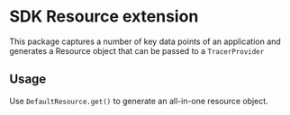 # SDK Resource extension

This package captures a number of key data points of an application and generates a Resource object that can be passed to a `TracerProvider`


## Usage 

Use `DefaultResource.get()` to generate an all-in-one resource object.



